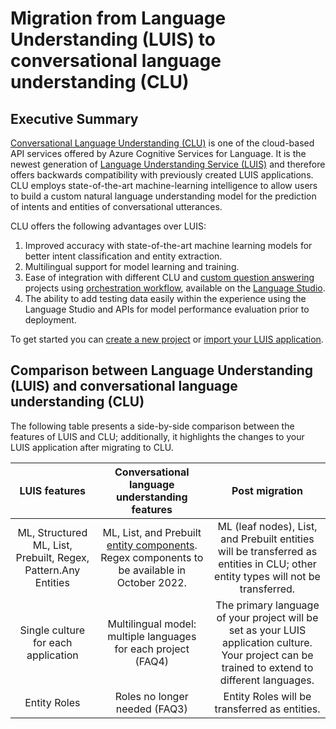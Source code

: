 # Migration from Language Understanding (LUIS) to conversational language understanding (CLU)
## Executive Summary
[Conversational Language Understanding (CLU)]() is one of the cloud-based API services offered by Azure Cognitive Services for Language. It is the newest generation of [Language Understanding Service (LUIS)]() and therefore offers backwards compatibility with previously created LUIS applications. CLU employs state-of-the-art machine-learning intelligence to allow users to build a custom natural language understanding model for the prediction of intents and entities of conversational utterances. 

CLU offers the following advantages over LUIS: 

1. Improved accuracy with state-of-the-art machine learning models for better intent classification and entity extraction. 
2. Multilingual support for model learning and training. 
3. Ease of integration with different CLU and [custom question answering]() projects using [orchestration workflow](), available on the [Language Studio](). 
4. The ability to add testing data easily within the experience using the Language Studio and APIs for model performance evaluation prior to deployment. 

To get started you can [create a new project]() or [import your LUIS application](). 

## Comparison between Language Understanding (LUIS) and conversational language understanding (CLU)
The following table presents a side-by-side comparison between the features of LUIS and CLU; additionally, it highlights the changes to your LUIS application after migrating to CLU.

|LUIS features | Conversational language understanding features | Post migration |
|:------------:|:----------------------------------------------:|:--------------:|
|ML, Structured ML, List, Prebuilt, Regex, Pattern.Any Entities|ML, List, and Prebuilt [entity components](faq2). Regex components to be available in October 2022.|ML (leaf nodes), List, and Prebuilt entities will be transferred as entities in CLU; other entity types will not be transferred.| 
|Single culture for each application|Multilingual model: multiple languages for each project (FAQ4)|The primary language of your project will be set as your LUIS application culture. Your project can be trained to extend to different languages.|
|Entity Roles  |Roles no longer needed (FAQ3)  | Entity Roles will be transferred as entities.|











